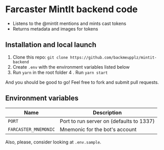 # Farcaster MintIt backend code

- Listens to the @mintit mentions and mints cast tokens
- Returns metadata and images for tokens

## Installation and local launch

1. Clone this repo: `git clone https://github.com/backmeupplz/mintit-backend`
2. Create `.env` with the environment variables listed below
3. Run `yarn` in the root folder
   4 . Run `yarn start`

And you should be good to go! Feel free to fork and submit pull requests.

## Environment variables

| Name                 | Description                              |
| -------------------- | ---------------------------------------- |
| `PORT`               | Port to run server on (defaults to 1337) |
| `FARCASTER_MNEMONIC` | Mnemonic for the bot's account           |

Also, please, consider looking at `.env.sample`.
